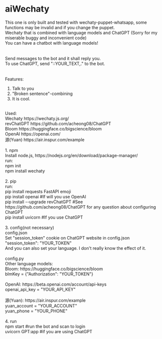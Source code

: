 # aiWechaty<br /> 
This one is only built and tested with wechaty-puppet-whatsapp, some functions may be invalid and if you change the puppet.<br /> 
Wechaty that is combined with language models and ChatGPT (Sorry for my miserable buggy and inconvenient code)<br /> 
You can have a chatbot with language models!<br /> 
<br /> 
<br /> 
Send messages to the bot and it shall reply you.<br /> 
To use ChatGPT, send "::YOUR_TEXT,." to the bot.<br /> 
<br /> 
<br /> 
Features:<br /> 
1. Talk to you<br />
2. "Broken sentence"-combining <br /> 
3. It is cool.<br /> 
<br /> 
Used: <br /> 
Wechaty https://wechaty.js.org/<br /> 
revChatGPT https://github.com/acheong08/ChatGPT<br /> 
Bloom https://huggingface.co/bigscience/bloom<br /> 
OpenAI https://openai.com/<br /> 
源(Yuan) https://air.inspur.com/example<br /> 
<br /> 
1. npm <br /> 
Install node.js, https://nodejs.org/en/download/package-manager/<br /> 
run:<br /> 
npm init<br /> 
npm install wechaty<br /> 
<br /> 
2. pip<br /> 
run:<br /> 
pip install requests FastAPI emoji <br /> 
pip install openai #If will you use OpenAI<br /> 
pip install --upgrade revChatGPT #See https://github.com/acheong08/ChatGPT for any question about configuring ChatGPT<br /> 
pip install uvicorn #If you use ChatGPT<br /> 
<br /> 
3. config(not necessary)<br /> 
config.json<br /> 
Set "session_token" cookie on ChatGPT website in config.json <br /> 
	"session_token": "YOUR_TOKEN"<br /> 
And you can also set your language. I don't really know the effect of it.<br /> 
<br /> 
config.py<br /> 
Other language models:<br /> 
    Bloom: https://huggingface.co/bigscience/bloom<br /> 
    blmKey = {"Authorization": "YOUR_TOKEN"}<br /> 
    <br /> 
    OpenAI: https://beta.openai.com/account/api-keys<br /> 
    openai_api_key = "YOUR_API_KEY"<br /> 
    <br /> 
    源(Yuan): https://air.inspur.com/example<br /> 
    yuan_account = "YOUR_ACCOUNT"<br /> 
    yuan_phone = "YOUR_PHONE"<br /> 
    <br /> 
4. run<br /> 
npm start #run the bot and scan to login<br /> 
uvicorn GPT:app #if you are using ChatGPT
